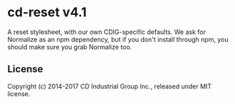# cd-reset v4.1

A reset stylesheet, with our own CDIG-specific defaults.
We ask for Normalize as an npm dependency, but if you don't install through npm, you should make sure you grab Normalize too.

## License
Copyright (c) 2014-2017 CD Industrial Group Inc., released under MIT license.
